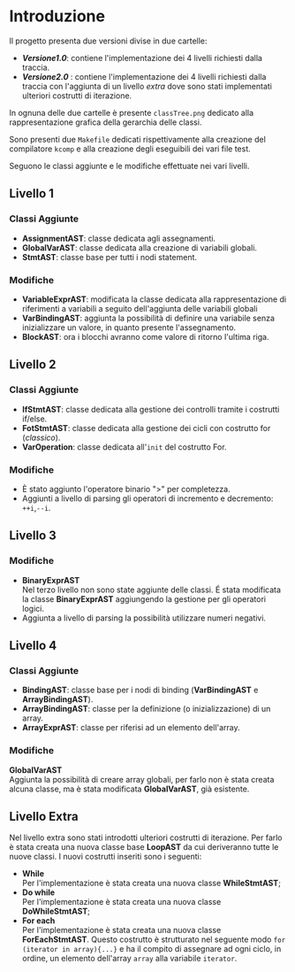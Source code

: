 # Introduzione

Il progetto presenta due versioni divise in due cartelle: 
- **_Versione1.0_**: contiene l'implementazione dei 4 livelli richiesti dalla traccia. 
- **_Versione2.0_** : contiene l'implementazione dei 4 livelli richiesti dalla traccia con l'aggiunta di un livello _extra_ dove sono stati implementati ulteriori costrutti di iterazione. 

In ognuna delle due cartelle è presente `classTree.png` dedicato alla rappresentazione grafica della gerarchia delle classi. 

Sono presenti due `Makefile` dedicati rispettivamente alla creazione del compilatore `kcomp` e alla creazione degli eseguibili dei vari file test.

Seguono le classi aggiunte e le modifiche effettuate nei vari livelli. 

## Livello 1

### Classi Aggiunte
- **AssignmentAST**: classe dedicata agli assegnamenti.
- **GlobalVarAST**: classe dedicata alla creazione di variabili globali.
- **StmtAST**: classe base per tutti i nodi statement. 
### Modifiche
- **VariableExprAST**: modificata la classe dedicata alla rappresentazione di riferimenti a variabili a seguito dell'aggiunta delle variabili globali
- **VarBindingAST**: aggiunta la possibilità di definire una variabile senza inizializzare un valore, in quanto presente l'assegnamento. 
- **BlockAST**: ora i blocchi avranno come valore di ritorno l'ultima riga. 


## Livello 2
### Classi Aggiunte
- **IfStmtAST**: classe dedicata alla gestione dei controlli tramite i costrutti if/else.
- **FotStmtAST**: classe dedicata alla gestione dei cicli con costrutto for (_classico_).
- **VarOperation**: classe dedicata all'`init` del costrutto For. 
### Modifiche
- Ѐ stato aggiunto l'operatore binario ">" per completezza.
- Aggiunti a livello di parsing gli operatori di incremento e decremento: `++i`,`--i`. 


## Livello 3
### Modifiche
- **BinaryExprAST**  
Nel terzo livello non sono state aggiunte delle classi. É stata modificata la classe **BinaryExprAST** aggiungendo la gestione per gli operatori logici.
- Aggiunta a livello di parsing la possibilità utilizzare numeri negativi. 

## Livello 4
### Classi Aggiunte
- **BindingAST**: classe base per i nodi di binding (**VarBindingAST** e **ArrayBindingAST**).
- **ArrayBindingAST**: classe per la definizione (o inizializzazione) di un array.
- **ArrayExprAST**: classe per riferisi ad un elemento dell'array.

### Modifiche
**GlobalVarAST**  
Aggiunta la possibilità di creare array globali, per farlo non è stata creata alcuna classe, ma è stata modificata **GlobalVarAST**, già esistente.

## Livello Extra
Nel livello extra sono stati introdotti ulteriori costrutti di iterazione. Per farlo è stata creata una nuova classe base **LoopAST** da cui deriveranno tutte le nuove classi. I nuovi costrutti inseriti sono i seguenti:
- **While**  
    Per l'implementazione è stata creata una nuova classe **WhileStmtAST**;
- **Do while**  
    Per l'implementazione è stata creata una nuova classe **DoWhileStmtAST**;
- **For each**  
    Per l'implementazione è stata creata una nuova classe **ForEachStmtAST**. Questo costrutto è strutturato nel seguente modo `for (iterator in array){...}` e ha il compito di assegnare ad ogni ciclo, in ordine, un elemento dell'array `array` alla variabile `iterator`.